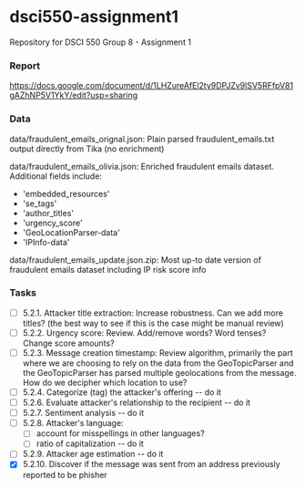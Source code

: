 # dsci550-assignment1
Repository for DSCI 550 Group 8 - Assignment 1

### Report

https://docs.google.com/document/d/1LHZureAfEl2ty9DPJZv9lSV5RFfpV81gAZhNP5V1YkY/edit?usp=sharing

### Data

data/fraudulent_emails_orignal.json: Plain parsed fraudulent_emails.txt output directly from Tika (no enrichment)

data/fraudulent_emails_olivia.json: Enriched fraudulent emails dataset. Additional fields include:
* 'embedded_resources'
* 'se_tags'
* 'author_titles'
* 'urgency_score'
* 'GeoLocationParser-data'
* 'IPInfo-data'

data/fraudulent_emails_update.json.zip: Most up-to date version of fraudulent emails dataset including IP risk score info

### Tasks

- [ ] 5.2.1. Attacker title extraction: Increase robustness. Can we add more titles? (the best way to see if this is the case might be manual review)
- [ ] 5.2.2. Urgency score: Review. Add/remove words? Word tenses? Change score amounts?
- [ ] 5.2.3. Message creation timestamp: Review algorithm, primarily the part where we are choosing to rely on the data from the GeoTopicParser and the GeoTopicParser has parsed multiple geolocations from the message. How do we decipher which location to use?
- [ ] 5.2.4. Categorize (tag) the attacker's offering -- do it
- [ ] 5.2.6. Evaluate attacker's relationship to the recipient -- do it
- [ ] 5.2.7. Sentiment analysis -- do it
- [ ] 5.2.8. Attacker's language:
  - [ ] account for misspellings in other languages?
  - [ ] ratio of capitalization -- do it
- [ ] 5.2.9. Attacker age estimation -- do it
- [X] 5.2.10. Discover if the message was sent from an address previously reported to be phisher
